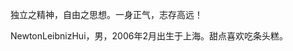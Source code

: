 独立之精神，自由之思想。一身正气，志存高远！        

NewtonLeibnizHui，男，2006年2月出生于上海。甜点喜欢吃条头糕。          

<!---
realcyberpeasant/realcyberpeasant is a ✨ special ✨ repository because its `README.md` (this file) appears on your GitHub profile.
You can click the Preview link to take a look at your changes.
--->
